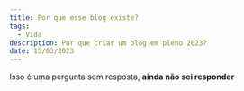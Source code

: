 ```yaml
---
title: Por que esse blog existe?
tags:
  - Vida
description: Por que criar um blog em pleno 2023?
date: 15/03/2023
---
```


Isso é uma pergunta sem resposta, **ainda não sei responder**
